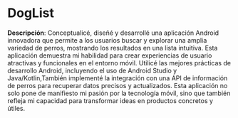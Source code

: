 # DogList
**Descripción**: Conceptualicé, diseñé y desarrollé una aplicación Android innovadora que permite a los usuarios buscar y explorar una amplia variedad de perros, mostrando los resultados en una lista intuitiva. Esta aplicación demuestra mi habilidad para crear experiencias de usuario atractivas y funcionales en el entorno móvil. Utilicé las mejores prácticas de desarrollo Android, incluyendo el uso de Android Studio y Java/Kotlin,También implementé la integración con una API de información de perros para recuperar datos precisos y actualizados. Esta aplicación no solo pone de manifiesto mi pasión por la tecnología móvil, sino que también refleja mi capacidad para transformar ideas en productos concretos y útiles.
